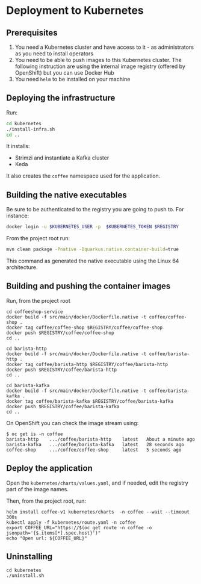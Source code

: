 # Deployment to Kubernetes

## Prerequisites

1. You need a Kubernetes cluster and have access to it - as administrators as you need to install operators
2. You need to be able to push images to this Kubernetes cluster. The following instruction are using the internal image registry (offered by OpenShift)
 but you can use Docker Hub
3. You need `helm` to be installed on your machine 
 
## Deploying the infrastructure

Run:

```bash
cd kubernetes
./install-infra.sh
cd ..
```

It installs:

* Strimzi and instantiate a Kafka cluster
* Keda

It also creates the `coffee` namespace used for the application.
 
## Building the native executables

Be sure to be authenticated to the registry you are going to push to. For instance:

```bash
docker login -u $KUBERNETES_USER -p  $KUBERNETES_TOKEN $REGISTRY
```

From the project root run:

```bash
mvn clean package -Pnative -Dquarkus.native.container-build=true
```

This command as generated the native executable using the Linux 64 architecture.

## Building and pushing the container images

Run, from the project root

```shell
cd coffeeshop-service
docker build -f src/main/docker/Dockerfile.native -t coffee/coffee-shop .
docker tag coffee/coffee-shop $REGISTRY/coffee/coffee-shop 
docker push $REGISTRY/coffee/coffee-shop 
cd ..

cd barista-http
docker build -f src/main/docker/Dockerfile.native -t coffee/barista-http .
docker tag coffee/barista-http $REGISTRY/coffee/barista-http 
docker push $REGISTRY/coffee/barista-http 
cd ..

cd barista-kafka
docker build -f src/main/docker/Dockerfile.native -t coffee/barista-kafka .
docker tag coffee/barista-kafka $REGISTRY/coffee/barista-kafka 
docker push $REGISTRY/coffee/barista-kafka 
cd ..
```

On OpenShift you can check the image stream using:

```shell
$ oc get is -n coffee
barista-http    .../coffee/barista-http    latest   About a minute ago
barista-kafka   .../coffee/barista-kafka   latest   28 seconds ago
coffee-shop     .../coffee/coffee-shop     latest   5 seconds ago
```

## Deploy the application

Open the `kubernetes/charts/values.yaml`, and if needed, edit the registry part of the image names.

Then, from the project root, run:

```shell 
helm install coffee-v1 kubernetes/charts  -n coffee --wait --timeout 300s
kubectl apply -f kubernetes/route.yaml -n coffee
export COFFEE_URL="https://$(oc get route -n coffee -o jsonpath='{$.items[*].spec.host}')" 
echo "Open url: ${COFFEE_URL}"
```


## Uninstalling

```shell 
cd kubernetes
./uninstall.sh
```
